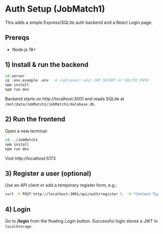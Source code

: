 # Auth Setup (JobMatch1)

This adds a simple Express/SQLite auth backend and a React Login page.

## Prereqs
- Node.js 18+

## 1) Install & run the backend
```bash
cd server
cp .env.example .env   # (optional) edit JWT_SECRET or SQLITE_PATH
npm install
npm run dev
```
Backend starts on http://localhost:3001 and reads SQLite at `/mnt/data/JobMatch1/JobMatch1/database.db`.

## 2) Run the frontend
Open a new terminal:
```bash
cd ../JobMatch1
npm install
npm run dev
```
Visit http://localhost:5173

## 3) Register a user (optional)
Use an API client or add a temporary register form, e.g.:
```bash
curl -X POST http://localhost:3001/api/auth/register \  -H "Content-Type: application/json" \  -d '{"username":"colby","email":"colby@example.com","password":"Password123!","role":"client"}'
```

## 4) Login
Go to **/login** from the floating Login button. Successful login stores a JWT in `localStorage`.